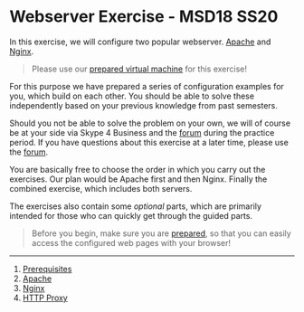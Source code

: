 # Webserver Exercise - MSD18 SS20

In this exercise, we will configure two popular webserver. [Apache](https://httpd.apache.org/docs/2.4/) and [Nginx](https://docs.nginx.com/nginx/admin-guide/installing-nginx/installing-nginx-open-source/).

> Please use our [prepared virtual machine](https://elearning.fh-joanneum.at/course/view.php?id=2271#virtual-machine) for this exercise!

For this purpose we have prepared a series of configuration examples for you, which build on each other. You should be able to solve these independently based on your previous knowledge from past semesters. 

Should you not be able to solve the problem on your own, we will of course be at your side via Skype 4 Business and the [forum](https://elearning.fh-joanneum.at/mod/forum/view.php?id=26168) during the practice period. If you have questions about this exercise at a later time, please use the [forum](https://elearning.fh-joanneum.at/mod/forum/view.php?id=26168).

You are basically free to choose the order in which you carry out the exercises. Our plan would be Apache first and then Nginx. Finally the combined exercise, which includes both servers.

The exercises also contain some *optional* parts, which are primarily intended for those who can quickly get through the guided parts.

> Before you begin, make sure you are [prepared](./sections/00_prerequisites.md), so that you can easily access the configured web pages with your browser!

***

1. [Prerequisites](sections/00_prerequisites.md)
2. [Apache](sections/01_apache.md)
3. [Nginx](sections/02_nginx.md)
4. [HTTP Proxy](sections/03_proxy.md)

